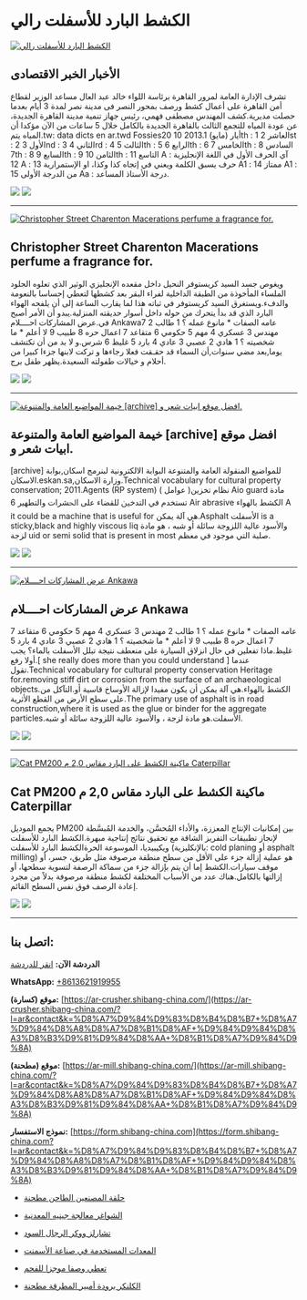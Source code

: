 # الكشط البارد للأسفلت رالي

<a href="https://swt.shibang-china.com/?l=ar&img&k=%D8%A7%D9%84%D9%83%D8%B4%D8%B7+%D8%A7%D9%84%D8%A8%D8%A7%D8%B1%D8%AF+%D9%84%D9%84%D8%A3%D8%B3%D9%81%D9%84%D8%AA+%D8%B1%D8%A7%D9%84%D9%8A" target="_blank">![الكشط البارد للأسفلت رالي](http://static.shibang-china.com/all-800x300/23.jpg)</a>

## الأخبار الخبر الاقتصادى
تشرف الإدارة العامة لمرور القاهرة برئاسة اللواء خالد عبد العال مساعد الوزير لقطاع أمن القاهرة على أعمال كشط ورصف بمحور النصر فى مدينة نصر لمدة 3 أيام بعدما حصلت مديرية.كشف المهندس مصطفى فهمي، رئيس جهاز تنمية مدينة القاهرة الجديدة، عن عودة المياه للتجمع الثالث بالقاهرة الجديدة بالكامل خلال 5 ساعات من الآن مؤكدا أن المياه يتم.tw: data dicts en ar.twd Fossies20 أيار (مايو) 2013.1 10th : العاشر 2 1st : الأول 3 2nd : الثاني 4 3rd : الثالث 5 4th : الرابع 6 5th : الخامس 7 6th : السادس 8 7th : السابع 9 8th : الثامن 10 9th : التاسع 11 A : آي الحرف الأول في اللغة الإنجليزية 12 A : حرف يسبق الكلمة ويعني في إتجاه كذا وكذا، او الإستمرارية 13 A1 : ممتاز 14 A1 : من الدرجة الأولى 15 Aa : درجة الأستاذ المساعد.


<a href="https://whatsapp.shibangsoft.com/WhatsApp.php" target="_blank" title="WhatsApp">![](http://static.shibang-china.com/icon/whatsapp.png)</a> <a href="https://swt.shibang-china.com/?l=ar&icon&k=%D8%A7%D9%84%D9%83%D8%B4%D8%B7+%D8%A7%D9%84%D8%A8%D8%A7%D8%B1%D8%AF+%D9%84%D9%84%D8%A3%D8%B3%D9%81%D9%84%D8%AA+%D8%B1%D8%A7%D9%84%D9%8A" target="_blank">![](http://static.shibang-china.com/icon/chat-ar.png)</a>

---

<a href="https://swt.shibang-china.com/?l=ar&img&k=%D8%A7%D9%84%D9%83%D8%B4%D8%B7+%D8%A7%D9%84%D8%A8%D8%A7%D8%B1%D8%AF+%D9%84%D9%84%D8%A3%D8%B3%D9%81%D9%84%D8%AA+%D8%B1%D8%A7%D9%84%D9%8A" target="_blank">![Christopher Street Charenton Macerations perfume a fragrance for.](http://static.shibang-china.com/all-800x300/1042.jpg)</a>

## Christopher Street Charenton Macerations perfume a fragrance for.
ويغوص جسد السيد كريستوفر النحيل داخل مقعده الإنجليزي الوثير الذي تعلوه الجلود الملساء المأخوذة من الطبقة الداخلية لفراء البقر بعد كشطها لتعطي إحساسا بالنعومة والدفء.ويستغرق السيد كريستوفر في ثباته هذا لما يقارب الساعة إلى أن يلفحه الهواء البارد الذي قد بدأ يتحرك من حوله داخل أسوار حديقته المنزلية.يبدو أن الأمر أصبح في.عرض المشاركات احــــلام Ankawa7 عامه الصفات * مانوع عمله ؟ 1 طالب 2 مهندس 3 عسكري 4 مهم 5 حكومي 6 متقاعد 7 اعمال حره 8 طبيب 9 لا أعلم * ما شخصيته ؟ 1 هادي 2 عصبي 3 عادي 4 بارد 5 غليظ 6 شرس.و لا بد من أن تكتشف يوما,بعد مضي سنوات,أن السماء قد حقـقت فعلا رجاءها و تركت لابنها جزءا كبيرا من أحلام و خيالات طفولته السعيدة.يظهر طفل برج.


<a href="https://whatsapp.shibangsoft.com/WhatsApp.php" target="_blank" title="WhatsApp">![](http://static.shibang-china.com/icon/whatsapp.png)</a> <a href="https://swt.shibang-china.com/?l=ar&icon&k=%D8%A7%D9%84%D9%83%D8%B4%D8%B7+%D8%A7%D9%84%D8%A8%D8%A7%D8%B1%D8%AF+%D9%84%D9%84%D8%A3%D8%B3%D9%81%D9%84%D8%AA+%D8%B1%D8%A7%D9%84%D9%8A" target="_blank">![](http://static.shibang-china.com/icon/chat-ar.png)</a>

---

<a href="https://swt.shibang-china.com/?l=ar&img&k=%D8%A7%D9%84%D9%83%D8%B4%D8%B7+%D8%A7%D9%84%D8%A8%D8%A7%D8%B1%D8%AF+%D9%84%D9%84%D8%A3%D8%B3%D9%81%D9%84%D8%AA+%D8%B1%D8%A7%D9%84%D9%8A" target="_blank">![خيمة المواضيع العامة والمتنوعة [archive] افضل موقع ابيات شعر و.](http://static.shibang-china.com/all-800x300/79.jpg)</a>

## خيمة المواضيع العامة والمتنوعة [archive] افضل موقع ابيات شعر و.
[archive] للمواضيع المنقولة العامة والمتنوعة البوابة الالكترونية لبنرمج اسكان,بوابة الاسكان.eskan.sa,وزارة الاسكان.Technical vocabulary for cultural property conservation; 2011.Agents (RP system) ( ﻋﻮﺍﻣﻞ )ﻧﻈﺎﻡ ﺗﺨﺰﻳﻦ Aio guard ﻣﺎﺩﺓ ﺗﺴﺘﺨﺪﻡ ﻓﻲ ﺍﻟﺘﺪﺧﲔ ﻟﻠﻘﻀﺎﺀ ﻋﻠﻰ ﺍﳊﺸﺮﺍﺕ ﻭﺍﻟﺘﻄﻬﻴﺮ 6 Air abrasive ﺍﻟﻜﺸﻂ ﺑﺎﻟﻬﻮﺍﺀ A it could be a machine that is useful for ﻫﻲ ﺁﻟﺔ ﻳﻤﻜﻦ.Asphalt ﺍﻷﺳﻔﻠﺖ is a sticky,black and highly viscous liq ﻭﺍﻷﺳﻮﺩ ﻋﺎﻟﻴﺔ ﺍﻟﻠﺰﻭﺟﺔ ﺳﺎﺋﻠﺔ ﺃﻭ ﺷﺒﻪ ، ﻫﻮ ﻣﺎﺩﺓ ﻟﺰﺟﺔ uid or semi solid that is present in most ﺻﻠﺒﺔ ﺍﻟﺘﻲ ﻣﻮﺟﻮﺩ ﻓﻲ ﻣﻌﻈﻢ.


<a href="https://whatsapp.shibangsoft.com/WhatsApp.php" target="_blank" title="WhatsApp">![](http://static.shibang-china.com/icon/whatsapp.png)</a> <a href="https://swt.shibang-china.com/?l=ar&icon&k=%D8%A7%D9%84%D9%83%D8%B4%D8%B7+%D8%A7%D9%84%D8%A8%D8%A7%D8%B1%D8%AF+%D9%84%D9%84%D8%A3%D8%B3%D9%81%D9%84%D8%AA+%D8%B1%D8%A7%D9%84%D9%8A" target="_blank">![](http://static.shibang-china.com/icon/chat-ar.png)</a>

---

<a href="https://swt.shibang-china.com/?l=ar&img&k=%D8%A7%D9%84%D9%83%D8%B4%D8%B7+%D8%A7%D9%84%D8%A8%D8%A7%D8%B1%D8%AF+%D9%84%D9%84%D8%A3%D8%B3%D9%81%D9%84%D8%AA+%D8%B1%D8%A7%D9%84%D9%8A" target="_blank">![عرض المشاركات احــــلام Ankawa](http://static.shibang-china.com/all-800x300/299.jpg)</a>

## عرض المشاركات احــــلام Ankawa
7 عامه الصفات * مانوع عمله ؟ 1 طالب 2 مهندس 3 عسكري 4 مهم 5 حكومي 6 متقاعد 7 اعمال حره 8 طبيب 9 لا أعلم * ما شخصيته ؟ 1 هادي 2 عصبي 3 عادي 4 بارد 5 غليظ.ماذا تفعلين في حال انزلاق السيارة على منعطف نتيجة تبلل الأسفلت بالماء؟ يجب أولا رفع.[ she really does more than you could understand ] عندما تقول.Technical vocabulary for cultural property conservation Heritage for.removing stiff dirt or corrosion from the surface of an archaeological objects.ﺍﻟﻜﺸﻂ ﺑﺎﻟﻬﻮﺍﺀ.ﻫﻲ ﺁﻟﺔ ﻳﻤﻜﻦ ﺃﻥ ﻳﻜﻮﻥ ﻣﻔﻴﺪﺍ ﻹﺯﺍﻟﺔ ﺍﻷﻭﺳﺎﺥ ﻗﺎﺳﻴﺔ ﺃﻭ.ﺍﻟﺘﺂﻛﻞ ﻣﻦ ﻋﻠﻰ ﺳﻄﺢ ﺍﻷﺭﺽ ﻣﻦ ﺍﻟﻘﻄﻊ ﺍﻷﺛﺮﻳﺔ.The primary use of asphalt is in road construction,where it is used as the glue or binder for the aggregate particles.ﺍﻷﺳﻔﻠﺖ.ﻫﻮ ﻣﺎﺩﺓ ﻟﺰﺟﺔ ، ﻭﺍﻷﺳﻮﺩ ﻋﺎﻟﻴﺔ ﺍﻟﻠﺰﻭﺟﺔ ﺳﺎﺋﻠﺔ ﺃﻭ ﺷﺒﻪ.


<a href="https://whatsapp.shibangsoft.com/WhatsApp.php" target="_blank" title="WhatsApp">![](http://static.shibang-china.com/icon/whatsapp.png)</a> <a href="https://swt.shibang-china.com/?l=ar&icon&k=%D8%A7%D9%84%D9%83%D8%B4%D8%B7+%D8%A7%D9%84%D8%A8%D8%A7%D8%B1%D8%AF+%D9%84%D9%84%D8%A3%D8%B3%D9%81%D9%84%D8%AA+%D8%B1%D8%A7%D9%84%D9%8A" target="_blank">![](http://static.shibang-china.com/icon/chat-ar.png)</a>

---

<a href="https://swt.shibang-china.com/?l=ar&img&k=%D8%A7%D9%84%D9%83%D8%B4%D8%B7+%D8%A7%D9%84%D8%A8%D8%A7%D8%B1%D8%AF+%D9%84%D9%84%D8%A3%D8%B3%D9%81%D9%84%D8%AA+%D8%B1%D8%A7%D9%84%D9%8A" target="_blank">![Cat PM200 ماكينة الكشط على البارد مقاس 2,0 م Caterpillar](http://static.shibang-china.com/all-800x300/40.jpg)</a>

## Cat PM200 ماكينة الكشط على البارد مقاس 2,0 م Caterpillar
يجمع الموديل PM200 بين إمكانيات الإنتاج المعززة، والأداء المُحسَّن، والخدمة المُبسَّطة لإنجاز تطبيقات التفريز الشاقة مع تحقيق نتائج إنتاجية مبهرة.الكشط البارد للأسفلت ويكيبيديا، الموسوعة الحرةالكشط البارد للأسفلت (بالإنكليزية: cold planing أو asphalt milling) هو عملية إزالة جزء على الأقل من سطح منطقة مرصوفة مثل طريق، جسر، أو موقف سيارات.الكشط إما أن يتم بإزالة جزء من سماكة الرصفة لتسوية سطحها، أو إزالتها بالكامل.هناك عدد من الأسباب المختلفة لكشط منطقة مرصوفة بدلاً من مجرد إعادة الرصف فوق نفس السطح القائم.


<a href="https://whatsapp.shibangsoft.com/WhatsApp.php" target="_blank" title="WhatsApp">![](http://static.shibang-china.com/icon/whatsapp.png)</a> <a href="https://swt.shibang-china.com/?l=ar&icon&k=%D8%A7%D9%84%D9%83%D8%B4%D8%B7+%D8%A7%D9%84%D8%A8%D8%A7%D8%B1%D8%AF+%D9%84%D9%84%D8%A3%D8%B3%D9%81%D9%84%D8%AA+%D8%B1%D8%A7%D9%84%D9%8A" target="_blank">![](http://static.shibang-china.com/icon/chat-ar.png)</a>

---
## اتصل بنا:

**الدردشة الآن:** [انقر للدردشة](https://swt.shibang-china.com?l=ar&contact&k=%D8%A7%D9%84%D9%83%D8%B4%D8%B7+%D8%A7%D9%84%D8%A8%D8%A7%D8%B1%D8%AF+%D9%84%D9%84%D8%A3%D8%B3%D9%81%D9%84%D8%AA+%D8%B1%D8%A7%D9%84%D9%8A)

**WhatsApp:**  [+8613621919955](https://whatsapp.shibangsoft.com/WhatsApp.php)

**موقع (كسارة):** [https://ar-crusher.shibang-china.com/](https://ar-crusher.shibang-china.com/?l=ar&contact&k=%D8%A7%D9%84%D9%83%D8%B4%D8%B7+%D8%A7%D9%84%D8%A8%D8%A7%D8%B1%D8%AF+%D9%84%D9%84%D8%A3%D8%B3%D9%81%D9%84%D8%AA+%D8%B1%D8%A7%D9%84%D9%8A)

**موقع (مطحنة):** [https://ar-mill.shibang-china.com/](https://ar-mill.shibang-china.com/?l=ar&contact&k=%D8%A7%D9%84%D9%83%D8%B4%D8%B7+%D8%A7%D9%84%D8%A8%D8%A7%D8%B1%D8%AF+%D9%84%D9%84%D8%A3%D8%B3%D9%81%D9%84%D8%AA+%D8%B1%D8%A7%D9%84%D9%8A)

**نموذج الاستفسار:** [https://form.shibang-china.com](https://form.shibang-china.com?l=ar&contact&k=%D8%A7%D9%84%D9%83%D8%B4%D8%B7+%D8%A7%D9%84%D8%A8%D8%A7%D8%B1%D8%AF+%D9%84%D9%84%D8%A3%D8%B3%D9%81%D9%84%D8%AA+%D8%B1%D8%A7%D9%84%D9%8A)

* [حلقة المصنعين الطاحن مطحنة](../28/%D8%AD%D9%84%D9%82%D8%A9%20%D8%A7%D9%84%D9%85%D8%B5%D9%86%D8%B9%D9%8A%D9%86%20%D8%A7%D9%84%D8%B7%D8%A7%D8%AD%D9%86%20%D9%85%D8%B7%D8%AD%D9%86%D8%A9.md)

* [الشواغر معالجة جينيه المعدنية](../27/%D8%A7%D9%84%D8%B4%D9%88%D8%A7%D8%BA%D8%B1%20%D9%85%D8%B9%D8%A7%D9%84%D8%AC%D8%A9%20%D8%AC%D9%8A%D9%86%D9%8A%D9%87%20%D8%A7%D9%84%D9%85%D8%B9%D8%AF%D9%86%D9%8A%D8%A9.md)

* [تشارلز ووكر الرجال السود](../29/%D8%AA%D8%B4%D8%A7%D8%B1%D9%84%D8%B2%20%D9%88%D9%88%D9%83%D8%B1%20%D8%A7%D9%84%D8%B1%D8%AC%D8%A7%D9%84%20%D8%A7%D9%84%D8%B3%D9%88%D8%AF.md)

* [المعدات المستخدمة في صناعة الأسمنت](../27/%D8%A7%D9%84%D9%85%D8%B9%D8%AF%D8%A7%D8%AA%20%D8%A7%D9%84%D9%85%D8%B3%D8%AA%D8%AE%D8%AF%D9%85%D8%A9%20%D9%81%D9%8A%20%D8%B5%D9%86%D8%A7%D8%B9%D8%A9%20%D8%A7%D9%84%D8%A3%D8%B3%D9%85%D9%86%D8%AA.md)

* [تعطي وصفا موجزا للفحم](../28/%D8%AA%D8%B9%D8%B7%D9%8A%20%D9%88%D8%B5%D9%81%D8%A7%20%D9%85%D9%88%D8%AC%D8%B2%D8%A7%20%D9%84%D9%84%D9%81%D8%AD%D9%85.md)

* [الكلنكر برودة أمبير المطرقة مطحنة](../26/%D8%A7%D9%84%D9%83%D9%84%D9%86%D9%83%D8%B1%20%D8%A8%D8%B1%D9%88%D8%AF%D8%A9%20%D8%A3%D9%85%D8%A8%D9%8A%D8%B1%20%D8%A7%D9%84%D9%85%D8%B7%D8%B1%D9%82%D8%A9%20%D9%85%D8%B7%D8%AD%D9%86%D8%A9.md)